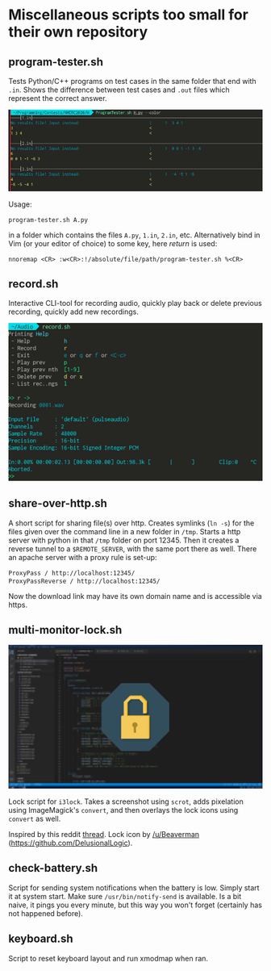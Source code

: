 # Miscellaneous scripts too small for their own repository

## program-tester.sh

Tests Python/C++ programs on test cases in the same folder that end with `.in`. 
Shows the difference between test cases and `.out` files which represent the correct answer.

![](media/programtester.png)

Usage:

```
program-tester.sh A.py
```
 
in a folder which contains the files `A.py`, `1.in`, `2.in`, etc.
Alternatively bind in Vim (or your editor of choice) to some key, here *return* is used:

```
nnoremap <CR> :w<CR>:!/absolute/file/path/program-tester.sh %<CR>
```

## record.sh

Interactive CLI-tool for recording audio, quickly play back or delete previous recording, quickly add new recordings.

![](media/record.png)

## share-over-http.sh

A short script for sharing file(s) over http. 
Creates symlinks (`ln -s`) for the files given over the command line in a new folder in `/tmp`.
Starts a http server with python in that `/tmp` folder on port 12345. 
Then it creates a reverse tunnel to a `$REMOTE_SERVER`, with the same port there as well.
There an apache server with a proxy rule is set-up:

```
ProxyPass / http://localhost:12345/
ProxyPassReverse / http://localhost:12345/
```

Now the download link may have its own domain name and is accessible via https.

## multi-monitor-lock.sh

![](media/multi-monitor-lock.png)

Lock script for `i3lock`. Takes a screenshot using `scrot`, adds pixelation using ImageMagick's `convert`, and then overlays the lock icons using `convert` as well.

Inspired by this reddit [thread](https://www.reddit.com/r/unixporn/comments/3358vu/i3lock_unixpornworthy_lock_screen/). Lock icon by [/u/Beaverman](https://www.reddit.com/r/unixporn/comments/3358vu/i3lock_unixpornworthy_lock_screen/cqhpy6e?utm_source=share&utm_medium=web2x&context=3) (https://github.com/DelusionalLogic).

## check-battery.sh

Script for sending system notifications when the battery is low. Simply start it at system start.
Make sure `/usr/bin/notify-send` is available. Is a bit naive, it pings you every minute, but
this way you won't forget (certainly has not happened before). 

## keyboard.sh

Script to reset keyboard layout and run xmodmap when ran.
